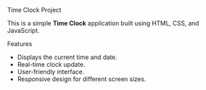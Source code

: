  Time Clock Project

This is a simple **Time Clock** application built using HTML, CSS, and JavaScript.

 Features

- Displays the current time and date.
- Real-time clock update.
- User-friendly interface.
- Responsive design for different screen sizes.
